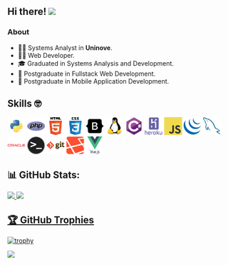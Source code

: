

## Hi there! <img src="https://raw.githubusercontent.com/iampavangandhi/iampavangandhi/master/gifs/Hi.gif" width="30px"></h2>

### About

- 👨‍💻 Systems Analyst in **Uninove**.
- 👨‍💻 Web Developer.
- 🎓 Graduated in Systems Analysis and Development.
- 🌱 Postgraduate in Fullstack Web Development.
- 🌱 Postgraduate in Mobile Application Development.

## Skills :nerd_face:

<code><img widht="30" height="40" src="https://raw.githubusercontent.com/github/explore/80688e429a7d4ef2fca1e82350fe8e3517d3494d/topics/python/python.png"></code>
<code><img widht="30" height="40" src="https://raw.githubusercontent.com/github/explore/80688e429a7d4ef2fca1e82350fe8e3517d3494d/topics/php/php.png"></code>
<code><img widht="30" height="40" src="https://raw.githubusercontent.com/github/explore/80688e429a7d4ef2fca1e82350fe8e3517d3494d/topics/html/html.png"></code>
<code><img widht="30" height="40" src="https://raw.githubusercontent.com/github/explore/80688e429a7d4ef2fca1e82350fe8e3517d3494d/topics/css/css.png"></code>
<code><img widht="30" height="40" src="https://github.com/devicons/devicon/blob/master/icons/bootstrap/bootstrap-plain.svg"></code>
<code><img widht="30" height="40" src="https://github.com/devicons/devicon/blob/master/icons/linux/linux-original.svg"></code>
<code><img widht="30" height="40" src="https://raw.githubusercontent.com/devicons/devicon/master/icons/csharp/csharp-original.svg"></code>
<code><img widht="30" height="40" src="https://github.com/devicons/devicon/blob/master/icons/heroku/heroku-plain-wordmark.svg"></code>
<code><img widht="30" height="40" src="https://raw.githubusercontent.com/github/explore/80688e429a7d4ef2fca1e82350fe8e3517d3494d/topics/javascript/javascript.png"></code>
<code><img widht="30" height="40" src="https://raw.githubusercontent.com/devicons/devicon/2ae2a900d2f041da66e950e4d48052658d850630/icons/jquery/jquery-original.svg"></code>
<code><img widht="30" height="40" src="https://raw.githubusercontent.com/devicons/devicon/master/icons/mysql/mysql-original.svg"></code>
<code><img widht="30" height="40" src="https://raw.githubusercontent.com/devicons/devicon/2ae2a900d2f041da66e950e4d48052658d850630/icons/oracle/oracle-original.svg"></code>
<code><img widht="30" height="40" src="https://raw.githubusercontent.com/github/explore/80688e429a7d4ef2fca1e82350fe8e3517d3494d/topics/terminal/terminal.png"></code>
<code><img widht="30" height="40" src="https://raw.githubusercontent.com/github/explore/80688e429a7d4ef2fca1e82350fe8e3517d3494d/topics/git/git.png"></code>
<code><img widht="30" height="40" src="https://raw.githubusercontent.com/devicons/devicon/1119b9f84c0290e0f0b38982099a2bd027a48bf1/icons/laravel/laravel-plain.svg"></code>
<code><img widht="30" height="40" src="https://raw.githubusercontent.com/devicons/devicon/1119b9f84c0290e0f0b38982099a2bd027a48bf1/icons/vuejs/vuejs-original-wordmark.svg"></code>

## 📊 GitHub Stats:

<div>
  <a href="https://github.com/joaovc800">
  <img height="180em" src="https://github-readme-stats.vercel.app/api?username=joaovc800&show_icons=true&theme=dark&include_all_commits=true&count_private=true"/>
  <img height="180em" src="https://github-readme-stats.vercel.app/api/top-langs/?username=joaovc800&layout=compact&langs_count=7&theme=dark"/>
</div>
  

## 🏆 GitHub Trophies
![trophy](https://github-profile-trophy.vercel.app/?username=joaovc800&&row=1)


[![](https://visitcount.itsvg.in/api?id=joaovc800&label=Profile%20Views&pretty=true)](https://visitcount.itsvg.in)
